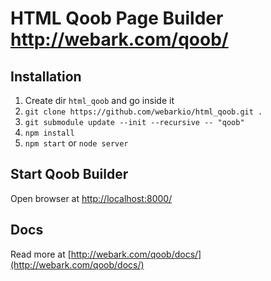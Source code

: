 # HTML Qoob Page Builder <a href="http://webark.com/qoob/">http://webark.com/qoob/</a>

## Installation

1. Create dir `html_qoob` and go inside it
2. `git clone https://github.com/webarkio/html_qoob.git .`
3. `git submodule update --init --recursive -- "qoob"`
4. `npm install`
5. `npm start` or `node server`

## Start Qoob Builder

Open browser at [http://localhost:8000/](http://localhost:8000/)

## Docs

Read more at [http://webark.com/qoob/docs/](http://webark.com/qoob/docs/)
